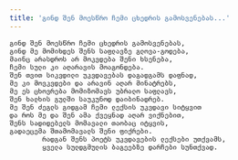```yaml
---
title: 'გინდ შენ მოესწრო ჩემი ცხედრის გამოსვენებას...'
---
```


    გინდ შენ მოესწრო ჩემი ცხედრის გამოსვენებას,
    გინდ მე მომიხდეს შენს საფლავზე გლოვა-გოდება,
    მაინც არასდროს არ მოკვდება შენი ხსენება,
    ჩემი სული კი აღარავის მოაგონდება.
    შენ თვით სიკვდილი უკვდავებას დაგადგამს დაფნად,
    მე კი მოვკვდები და არავინ აღარ მინატრებს,
    მე ეს ცხოვრება მომიზომავს უბრალო საფლავს,
    შენ ხალხის გულში საუკუნოდ დაიბინადრებ.
    მე შენ ძეგლს გიდგამ ჩემი ლექსის უკვდავი სიტყვით
    და როს მე და შენ ამა ქვეყნად აღარ ვიქნებით,
    შენს სადიდებელს მომავალი თაობაც იტყვის,
    გადაეცემა შთამომავალს შენი ფიქრები.
            რადგან შენს პოეტს უკვდავების ლექსები უთქვამს,
            ყველა სულდგმულის ბაგეებზე დარჩები სუნთქვად.
